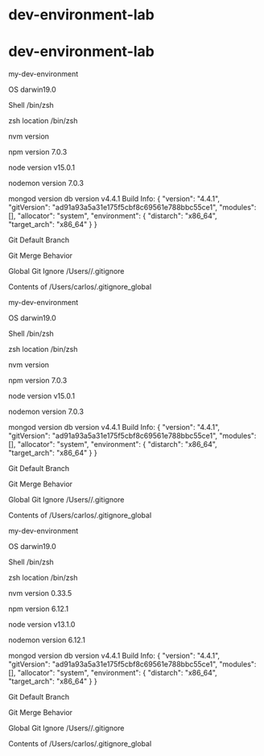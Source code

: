 # dev-environment-lab
# dev-environment-lab

my-dev-environment

OS
darwin19.0

Shell
/bin/zsh

zsh location
/bin/zsh

nvm version

npm version
7.0.3

node version
v15.0.1

nodemon version
7.0.3

mongod version
db version v4.4.1
Build Info: {
    "version": "4.4.1",
    "gitVersion": "ad91a93a5a31e175f5cbf8c69561e788bbc55ce1",
    "modules": [],
    "allocator": "system",
    "environment": {
        "distarch": "x86_64",
        "target_arch": "x86_64"
    }
}

Git Default Branch

Git Merge Behavior

Global Git Ignore
/Users/<YOUR HOME DIRECTORY>/.gitignore

Contents of /Users/carlos/.gitignore_global


my-dev-environment

OS
darwin19.0

Shell
/bin/zsh

zsh location
/bin/zsh

nvm version

npm version
7.0.3

node version
v15.0.1

nodemon version
7.0.3

mongod version
db version v4.4.1
Build Info: {
    "version": "4.4.1",
    "gitVersion": "ad91a93a5a31e175f5cbf8c69561e788bbc55ce1",
    "modules": [],
    "allocator": "system",
    "environment": {
        "distarch": "x86_64",
        "target_arch": "x86_64"
    }
}

Git Default Branch

Git Merge Behavior

Global Git Ignore
/Users/<YOUR HOME DIRECTORY>/.gitignore

Contents of /Users/carlos/.gitignore_global


my-dev-environment

OS
darwin19.0

Shell
/bin/zsh

zsh location
/bin/zsh

nvm version
0.33.5

npm version
6.12.1

node version
v13.1.0

nodemon version
6.12.1

mongod version
db version v4.4.1
Build Info: {
    "version": "4.4.1",
    "gitVersion": "ad91a93a5a31e175f5cbf8c69561e788bbc55ce1",
    "modules": [],
    "allocator": "system",
    "environment": {
        "distarch": "x86_64",
        "target_arch": "x86_64"
    }
}

Git Default Branch

Git Merge Behavior

Global Git Ignore
/Users/<YOUR HOME DIRECTORY>/.gitignore

Contents of /Users/carlos/.gitignore_global

